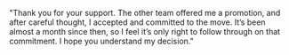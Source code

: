 "Thank you for your support. The other team offered me a promotion, and after careful thought, I accepted and committed to the move. It’s been almost a month since then, so I feel it’s only right to follow through on that commitment. I hope you understand my decision."